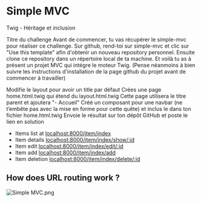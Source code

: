 # Simple MVC

Twig - Héritage et inclusion

Titre du challenge
Avant de commencer, tu vas récupérer le simple-mvc pour réaliser ce challenge.
Sur github, rend-toi sur simple-mvc et clic sur "Use this template" afin d'obtenir un nouveau repository personnel.
Ensuite clone ce repository dans un répertoire local de ta machine.
Et voilà tu as à présent un projet MVC qui intégre le moteur Twig.
(Pense néanmoins à bien suivre les instructions d'installation de la page github du projet avant de commencer à travailler)

Modifie le layout pour avoir un title par défaut
Crées une page home.html.twig qui étend du layout.html.twig
Cette page utilisera le titre parent et ajoutera "- Accueil"
Créé un composant pour une navbar (ne t’embête pas avec la mise en forme pour cette quête) et inclus le dans ton fichier home.html.twig
Envoie le résultat sur ton dépôt GitHub et poste le lien en solution
* Items list at [localhost:8000/item/index](localhost:8000/item/index)
* Item details [localhost:8000/item/index/show/:id](localhost:8000/item/show/2)
* Item edit [localhost:8000/item/index/edit/:id](localhost:8000/item/edit/2)
* Item add [localhost:8000/item/index/add](localhost:8000/item/add)
* Item deletion [localhost:8000/item/index/delete/:id](localhost:8000/item/delete/2)

## How does URL routing work ?

![Simple MVC.png](https://raw.githubusercontent.com/WildCodeSchool/simple-mvc/master/Simple%20-%20MVC.png)

